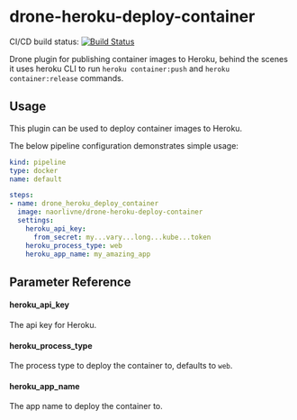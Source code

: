 # drone-heroku-deploy-container

CI/CD build status: [![Build Status](https://cloud.drone.io/api/badges/naorlivne/drone-heroku-deploy-container/status.svg)](https://cloud.drone.io/naorlivne/drone-heroku-deploy-container)

Drone plugin for publishing container images to Heroku, behind the scenes it uses heroku CLI to run `heroku container:push` and `heroku container:release` commands.

## Usage

This plugin can be used to deploy container images to Heroku.

The below pipeline configuration demonstrates simple usage:


```yaml
kind: pipeline
type: docker
name: default

steps:
- name: drone_heroku_deploy_container
  image: naorlivne/drone-heroku-deploy-container
  settings:
    heroku_api_key: 
      from_secret: my...vary...long...kube...token
    heroku_process_type: web
    heroku_app_name: my_amazing_app
```

## Parameter Reference

#### heroku_api_key

The api key for Heroku.

#### heroku_process_type

The process type to deploy the container to, defaults to `web`.

#### heroku_app_name

The app name to deploy the container to.
